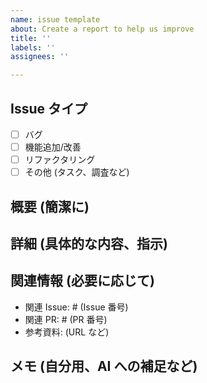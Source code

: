 ```yaml
---
name: issue template
about: Create a report to help us improve
title: ''
labels: ''
assignees: ''

---
```

## Issue タイプ

- [ ] バグ
- [ ] 機能追加/改善
- [ ] リファクタリング
- [ ] その他 (タスク、調査など)

## 概要 (簡潔に)

## 詳細 (具体的な内容、指示)

## 関連情報 (必要に応じて)

- 関連 Issue: # (Issue 番号)
- 関連 PR: # (PR 番号)
- 参考資料: (URL など)

## メモ (自分用、AI への補足など)
